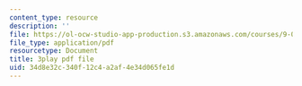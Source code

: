 ```yaml
---
content_type: resource
description: ''
file: https://ol-ocw-studio-app-production.s3.amazonaws.com/courses/9-00sc-introduction-to-psychology-fall-2011/34d8e32c340f12c4a2af4e34d065fe1d_SBrCPDC21f4.pdf
file_type: application/pdf
resourcetype: Document
title: 3play pdf file
uid: 34d8e32c-340f-12c4-a2af-4e34d065fe1d
---
```

